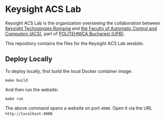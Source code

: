 # Keysight ACS Lab

Keysight ACS Lab is the organization overseeing the collaboration between [Keysight Technologies Romania](https://jobs.keysight.com/location-romania) and [the Faculty of Automatic Control and Computers (ACS)](https://acs.pub.ro/), part of [POLITEHNICA Bucharest (UPB)](https://upb.ro/en/).

This repository contains the files for the Keysight ACS Lab wesbite.

## Deploy Locally

To deploy locally, first build the local Docker container image:

```console
make build
```

And then run the website:

```console
make run
```

The above command opens a website on port `4000`.
Open it via the URL `http://localhost:4000`.
